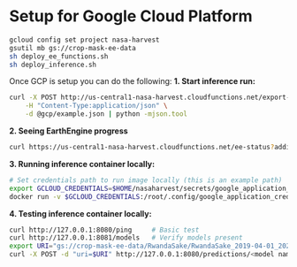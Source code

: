 # Setup for Google Cloud Platform
```bash
gcloud config set project nasa-harvest
gsutil mb gs://crop-mask-ee-data
sh deploy_ee_functions.sh
sh deploy_inference.sh
```
Once GCP is setup you can do the following:
**1. Start inference run:**
```bash
curl -X POST http://us-central1-nasa-harvest.cloudfunctions.net/export-unlabeled \
    -H "Content-Type:application/json" \
    -d @gcp/example.json | python -mjson.tool
```

**2. Seeing EarthEngine progress**
```bash
curl https://us-central1-nasa-harvest.cloudfunctions.net/ee-status?additional=FAILED,COMPLETED | python -mjson.tool
```

**3. Running inference container locally:**
```bash
# Set credentials path to run image locally (this is an example path)
export GCLOUD_CREDENTIALS=$HOME/nasaharvest/secrets/google_application_credentials.json
docker run -v $GCLOUD_CREDENTIALS:/root/.config/google_application_credentials -d -p 8080:8080 -p 8081:8081 $TAG
```

**4. Testing inference container locally:**
```bash
curl http://127.0.0.1:8080/ping     # Basic test
curl http://127.0.0.1:8081/models   # Verify models present
export URI="gs://crop-mask-ee-data/RwandaSake/RwandaSake_2019-04-01_2020-04-01.tif"
curl -X POST -d "uri=$URI" http://127.0.0.1:8080/predictions/<model name>     # Make prediction
```